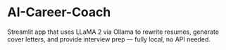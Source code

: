 # AI-Career-Coach
Streamlit app that uses LLaMA 2 via Ollama to rewrite resumes, generate cover letters, and provide interview prep — fully local, no API needed.
